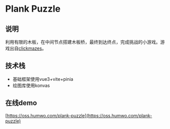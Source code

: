 # Plank Puzzle
## 说明
利用有限的木板，在中间节点搭建木板桥，最终到达终点，完成挑战的小游戏。游戏出自[clickmazes](http://www.clickmazes.com/planks/new-planks66.htm)。


## 技术栈
- 基础框架使用vue3+vite+pinia  
- 绘图库使用konvas  

## 在线demo
[https://oss.humwo.com/plank-puzzle](https://oss.humwo.com/plank-puzzle)